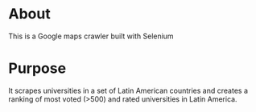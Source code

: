 # About
This is a Google maps crawler built with Selenium

# Purpose
It scrapes universities in a set of Latin American countries and creates a ranking of most voted (>500) and rated universities in Latin America.
